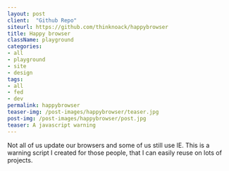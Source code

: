 ```yaml
---
layout: post
client:  "Github Repo"
siteurl: https://github.com/thinknoack/happybrowser
title: Happy browser 
className: playground
categories: 
- all
- playground
- site
- design
tags:
- all
- fed
- dev
permalink: happybrowser
teaser-img: /post-images/happybrowser/teaser.jpg
post-img: /post-images/happybrowser/post.jpg
teaser: A javascript warning
---
```

Not all of us update our browsers and some of us still use IE. This is a warning script I created for those people, that I can easily reuse on lots of projects.